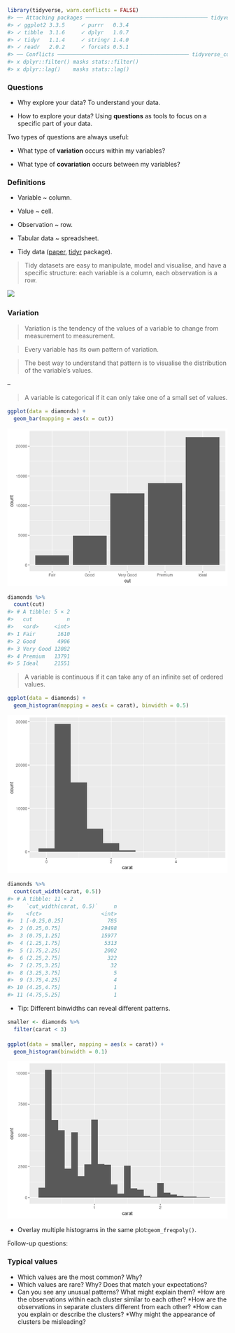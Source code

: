 
``` r
library(tidyverse, warn.conflicts = FALSE)
#> ── Attaching packages ─────────────────────────────────────── tidyverse 1.3.1 ──
#> ✓ ggplot2 3.3.5     ✓ purrr   0.3.4
#> ✓ tibble  3.1.6     ✓ dplyr   1.0.7
#> ✓ tidyr   1.1.4     ✓ stringr 1.4.0
#> ✓ readr   2.0.2     ✓ forcats 0.5.1
#> ── Conflicts ────────────────────────────────────────── tidyverse_conflicts() ──
#> x dplyr::filter() masks stats::filter()
#> x dplyr::lag()    masks stats::lag()
```

### Questions

-   Why explore your data? To understand your data.

-   How to explore your data? Using **questions** as tools to focus on a
    specific part of your data.

Two types of questions are always useful:

-   What type of **variation** occurs within my variables?

-   What type of **covariation** occurs between my variables?

### Definitions

-   Variable \~ column.

-   Value \~ cell.

-   Observation \~ row.

-   Tabular data \~ spreadsheet.

-   Tidy data ([paper](https://vita.had.co.nz/papers/tidy-data.pdf),
    [tidyr](https://tidyr.tidyverse.org/) package).

> Tidy datasets are easy to manipulate, model and visualise, and have a
> specific structure: each variable is a column, each observation is a
> row.

<img src=https://i.imgur.com/nBC5Rk9.png width=700>

### Variation

> Variation is the tendency of the values of a variable to change from
> measurement to measurement.

> Every variable has its own pattern of variation.

> The best way to understand that pattern is to visualise the
> distribution of the variable’s values.

–

> A variable is categorical if it can only take one of a small set of
> values.

``` r
ggplot(data = diamonds) +
  geom_bar(mapping = aes(x = cut))
```

![](README_files/figure-gfm/unnamed-chunk-2-1.png)<!-- -->

``` r
diamonds %>% 
  count(cut)
#> # A tibble: 5 × 2
#>   cut           n
#>   <ord>     <int>
#> 1 Fair       1610
#> 2 Good       4906
#> 3 Very Good 12082
#> 4 Premium   13791
#> 5 Ideal     21551
```

> A variable is continuous if it can take any of an infinite set of
> ordered values.

``` r
ggplot(data = diamonds) +
  geom_histogram(mapping = aes(x = carat), binwidth = 0.5)
```

![](README_files/figure-gfm/unnamed-chunk-4-1.png)<!-- -->

``` r
diamonds %>% 
  count(cut_width(carat, 0.5))
#> # A tibble: 11 × 2
#>    `cut_width(carat, 0.5)`     n
#>    <fct>                   <int>
#>  1 [-0.25,0.25]              785
#>  2 (0.25,0.75]             29498
#>  3 (0.75,1.25]             15977
#>  4 (1.25,1.75]              5313
#>  5 (1.75,2.25]              2002
#>  6 (2.25,2.75]               322
#>  7 (2.75,3.25]                32
#>  8 (3.25,3.75]                 5
#>  9 (3.75,4.25]                 4
#> 10 (4.25,4.75]                 1
#> 11 (4.75,5.25]                 1
```

-   Tip: Different binwidths can reveal different patterns.

``` r
smaller <- diamonds %>% 
  filter(carat < 3)
  
ggplot(data = smaller, mapping = aes(x = carat)) +
  geom_histogram(binwidth = 0.1)
```

![](README_files/figure-gfm/unnamed-chunk-6-1.png)<!-- -->

-   Overlay multiple histograms in the same plot:`geom_freqpoly()`.

Follow-up questions:

### Typical values

-   Which values are the most common? Why?
-   Which values are rare? Why? Does that match your expectations?
-   Can you see any unusual patterns? What might explain them? *How are
    the observations within each cluster similar to each other? *How are
    the observations in separate clusters different from each other?
    *How can you explain or describe the clusters? *Why might the
    appearance of clusters be misleading?
